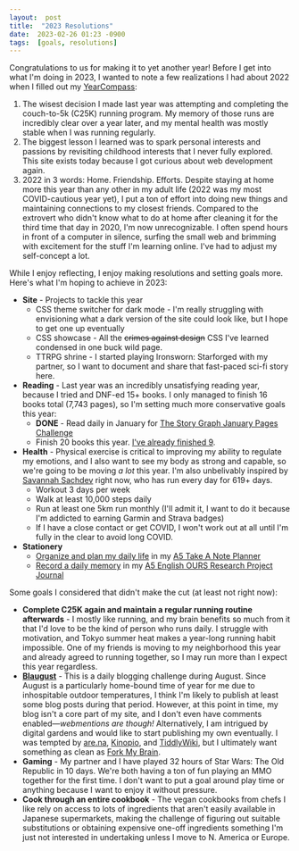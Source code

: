 ```yaml
---
layout:  post
title:  "2023 Resolutions"
date:  2023-02-26 01:23 -0900
tags:  [goals, resolutions]  
---
```

Congratulations to us for making it to yet another year! Before I get into what I'm doing in 2023, I wanted to note a few realizations I had about 2022 when I filled out my [YearCompass](https://yearcompass.com/): 
1. The wisest decision I made last year was attempting and completing the couch-to-5k (C25K) running program. My memory of those runs are incredibly clear over a year later, and my mental health was mostly stable when I was running regularly.
2. The biggest lesson I learned was to spark personal interests and passions by revisiting childhood interests that I never fully explored. This site exists today because I got curious about web development again.
3. 2022 in 3 words: Home. Friendship. Efforts. Despite staying at home more this year than any other in my adult life (2022 was my most COVID-cautious year yet), I put a ton of effort into doing new things and maintaining connections to my closest friends. Compared to the extrovert who didn't know what to do at home after cleaning it for the third time that day in 2020, I'm now unrecognizable. I often spend hours in front of a computer in silence, surfing the small web and brimming with excitement for the stuff I'm learning online. I've had to adjust my self-concept a lot. 

While I enjoy reflecting, I enjoy making resolutions and setting goals more. Here's what I'm hoping to achieve in 2023:
- **Site** - Projects to tackle this year
	- CSS theme switcher for dark mode - I'm really struggling with envisioning what a dark version of the site could look like, but I hope to get one up eventually
	- CSS showcase - All the ~~crimes against design~~ CSS I've learned condensed in one buck wild page.
	- TTRPG shrine - I started playing Ironsworn: Starforged with my partner, so I want to document and share that fast-paced sci-fi story here. 
- **Reading** - Last year was an incredibly unsatisfying reading year, because I tried and DNF-ed 15+ books. I only managed to finish 16 books total (7,743 pages), so I'm setting much more conservative goals this year:
	- **DONE** - Read daily in January for [The Story Graph January Pages Challenge](https://app.thestorygraph.com/january_pages_challenges/3ee9885d-775f-4eb5-84eb-82d8063044f4)
	- Finish 20 books this year. [I've already finished 9](https://app.thestorygraph.com/books-read/3744ead2-75cd-4a90-a9cb-7c85f68aab83?year=2023).
- **Health** - Physical exercise is critical to improving my ability to regulate my emotions, and I also want to see my body as strong and capable, so we're going to be moving *a lot* this year. I'm also unbelivably inspired by [Savannah Sachdev](https://www.instagram.com/savannahsachdev/) right now, who has run every day for 619+ days. 
	- Workout 3 days per week
	- Walk at least 10,000 steps daily
	- Run at least one 5km run monthly (I'll admit it, I want to do it because I'm addicted to earning Garmin and Strava badges)
	- If I have a close contact or get COVID, I won't work out at all until I'm fully in the clear to avoid long COVID. 
- **Stationery**
	- [Organize and plan my daily life](https://www.instagram.com/p/CmwfZRyJXt8/) in my [A5 Take A Note Planner](https://take-a-note.store/en/collections/2023-planner/products/2023-regular-planner-a5-eng) 
	- [Record a daily memory](https://www.instagram.com/p/CozliicpNQO/) in my [A5 English OURS Research Project Journal](https://booth.ours.tw/item/567)

Some goals I considered that didn't make the cut (at least not right now): 
- **Complete C25K again and maintain a regular running routine afterwards** - I mostly like running, and my brain benefits so much from it that I'd love to be the kind of person who runs daily. I struggle with motivation, and Tokyo summer heat makes a year-long running habit impossible. One of my friends is moving to my neighborhood this year and already agreed to running together, so I may run more than I expect this year regardless. 
- **[Blaugust](https://aggronaut.com/2022/07/15/introducing-blaugust-2022/)** - This is a daily blogging challenge during August. Since August is a particularly home-bound time of year for me due to inhospitable outdoor temperatures, I think I'm likely to publish at least some blog posts during that period. However, at this point in time, my blog isn't a core part of my site, and I don't even have comments enabled—*webmentions are though!* Alternatively, I am intrigued by digital gardens and would like to start publishing my own eventually. I was tempted by [are.na](https://www.are.na/), [Kinopio](https://kinopio.club/), and [TiddlyWiki](https://tiddlywiki.com/), but I ultimately want something as clean as [Fork My Brain](https://notes.nicolevanderhoeven.com/Fork+My+Brain).
- **Gaming** - My partner and I have played 32 hours of Star Wars: The Old Republic in 10 days. We're both having a ton of fun playing an MMO together for the first time. I don't want to put a goal around play time or anything because I want to enjoy it without pressure. 
- **Cook through an entire cookbook** - The vegan cookbooks from chefs I like rely on access to lots of ingredients that aren't easily available in Japanese supermarkets, making the challenge of figuring out suitable substitutions or obtaining expensive one-off ingredients something I'm just not interested in undertaking unless I move to N. America or Europe. 